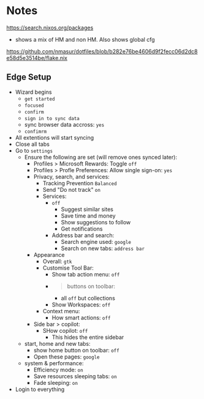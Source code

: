 # Notes

<https://search.nixos.org/packages>

- shows a mix of HM and non HM. Also shows global cfg

<https://github.com/nmasur/dotfiles/blob/b282e76be4606d9f2fecc06d2dc8e58d5e3514be/flake.nix>

## Edge Setup

- Wizard begins
    - `get started`
    - `focused`
    - `confirm`
    - `sign in to sync data`
    - sync browser data accross: `yes`
    - `confimrm`
- All extentions will start syncing
- Close all tabs
- Go to `settings`
    - Ensure the following are set (will remove ones synced later):
        - Profiles > Microsoft Rewards: Toggle `off`
        - Profiles > Profle Preferences: Allow single sign-on: `yes`
        - Privacy, search, and services:
            - Tracking Prevention `Balanced`
            - Send "Do not track" `on`
            - Services:
                - `off`
                    - Suggest similar sites
                    - Save time and money
                    - Show suggestions to follow
                    - Get notifications
                - Address bar and search:
                    - Search engine used: `google`
                    - Search on new tabs: `address bar`
        - Appearance
            - Overall: `gtk`
            - Customise Tool Bar:
                - Show tab action menu: `off`
                - > buttons on toolbar:
                    - all `off` but collections
                - Show Workspaces: `off`
            - Context menu:
                - How smart actions: `off`
        - Side bar > copilot:
            - SHow copilot: `off`
                - This hides the entire sidebar
    - start, home and new tabs:
        - show home button on toolbar: `off`
        - Open these pages: `google`
    - system & performance:
        - Efficiency mode: `on`
        - Save resources sleeping tabs: `on`
        - Fade sleeping: `on`
- Login to everything

